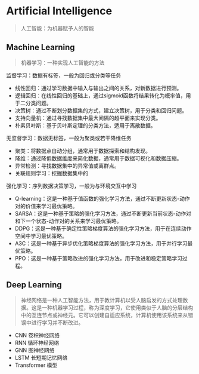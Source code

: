 # Artificial Intelligence

> 人工智能：为机器赋予人的智能

## Machine Learning

> 机器学习：一种实现人工智能的方法

监督学习：数据有标签，一般为回归或分类等任务

- 线性回归：通过学习数据中输入与输出之间的关系，对新数据进行预测。
- 逻辑回归：在线性回归的基础上，通过sigmoid函数将结果转化为概率值，用于二分类问题。
- 决策树：通过不断划分数据集的方式，建立决策树，用于分类和回归问题。
- 支持向量机：通过寻找数据集中最大间隔的超平面来实现分类。
- 朴素贝叶斯：基于贝叶斯定理的分类方法，适用于离散数据。

无监督学习：数据无标签，一般为聚类或若干降维任务

- 聚类：将数据点自动分组，通常用于数据探索和结构发现。
- 降维：通过降低数据维度来简化数据，通常用于数据可视化和数据压缩。
- 异常检测：寻找数据集中的异常值或离群点。
- 关联规则学习：挖掘数据集中的

强化学习：序列数据决策学习，一般为与环境交互中学习

- Q-learning：这是一种基于值函数的强化学习方法，通过不断更新状态-动作对的价值来学习最优策略。
- SARSA：这是一种基于策略的强化学习方法，通过不断更新当前状态-动作对和下一个状态-动作对的关系来学习最优策略。
- DDPG：这是一种基于确定性策略梯度算法的强化学习方法，用于在连续动作空间中学习最优策略。
- A3C：这是一种基于异步优化策略梯度算法的强化学习方法，用于并行学习最优策略。
- PPO：这是一种基于策略改进的强化学习方法，用于改进和稳定策略学习过程。

## Deep Learning

> 神经网络是一种人工智能方法，用于教计算机以受人脑启发的方式处理数据。这是一种机器学习过程，称为深度学习，它使用类似于人脑的分层结构中的互连节点或神经元。它可以创建自适应系统，计算机使用该系统来从错误中进行学习并不断改进。

- CNN 卷积神经网络
- RNN 循环神经网络
- GNN 图神经网络
- LSTM 长短期记忆网络
- Transformer 模型
